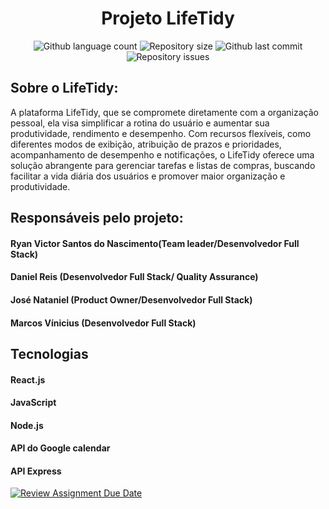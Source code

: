 <!--Cabeçalho-->
<h1 align="center">
  Projeto LifeTidy
</h1>

<p align="center">
  <img alt="Github language count" src="https://img.shields.io/github/languages/count/ifpi-picos/projeto-web-full-stack-time-lifetidy">
  <img alt="Repository size" src="https://img.shields.io/github/repo-size/ifpi-picos/projeto-web-full-stack-time-lifetidy">
  <img alt="Github last commit" src="https://img.shields.io/github/last-commit/ifpi-picos/projeto-web-full-stack-time-lifetidy">
  <img alt="Repository issues" src="https://img.shields.io/github/issues/ifpi-picos/projeto-web-full-stack-time-lifetidy">
</p>


<!--Índice-->

<!--Corpo-->
<h2>
  Sobre o LifeTidy:
</h2>

<p> A plataforma LifeTidy, que se compromete diretamente com a organização pessoal, ela visa simplificar a rotina do usuário e aumentar sua produtividade, rendimento e desempenho. Com recursos flexíveis, como diferentes modos de exibição, atribuição de prazos e prioridades, acompanhamento de desempenho e notificações, o LifeTidy oferece uma solução abrangente para gerenciar tarefas e listas de compras, buscando facilitar a vida diária dos usuários e promover maior organização e produtividade.</p>

## Responsáveis pelo projeto:
<h4>
  Ryan Victor Santos do Nascimento(Team leader/Desenvolvedor Full Stack)
</h4>

<h4>
  Daniel Reis (Desenvolvedor Full Stack/ Quality Assurance)
</h4>

<h4>
  José Nataniel (Product Owner/Desenvolvedor Full Stack)
</h4>

<h4>
  Marcos Vínicius (Desenvolvedor Full Stack)
</h4>

## Tecnologias
<h4>
  React.js
</h4>

<h4>
  JavaScript
</h4>

<h4>
  Node.js
</h4>

<h4>
  API do Google calendar
</h4>

<h4>
  API Express
</h4>







[![Review Assignment Due Date](https://classroom.github.com/assets/deadline-readme-button-24ddc0f5d75046c5622901739e7c5dd533143b0c8e959d652212380cedb1ea36.svg)](https://classroom.github.com/a/U2l29CBO)
